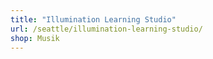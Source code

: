 ```yaml
---
title: "Illumination Learning Studio"
url: /seattle/illumination-learning-studio/
shop: Musik
---
```

